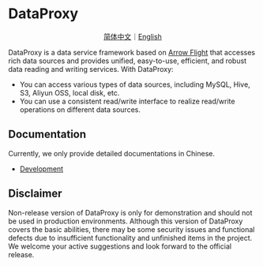 # DataProxy

<p align="center">
<a href="./README.zh-CN.md">简体中文</a>｜<a href="./README.md">English</a>
</p>

DataProxy is a data service framework based on [Arrow Flight](https://arrow.apache.org/docs/format/Flight.html) that
accesses rich data sources and provides unified, easy-to-use, efficient, and robust data reading and writing services.
With DataProxy:

* You can access various types of data sources, including MySQL, Hive, S3, Aliyun OSS, local disk, etc.
* You can use a consistent read/write interface to realize read/write operations on different data sources.

## Documentation

Currently, we only provide detailed documentations in Chinese.

- [Development](./docs/development/build_dataproxy_cn.md)

## Disclaimer

Non-release version of DataProxy is only for demonstration and should not be used in production environments.
Although this version of DataProxy covers the basic abilities, there may be some security issues and functional defects
due to insufficient functionality and unfinished items in the project.
We welcome your active suggestions and look forward to the official release.
